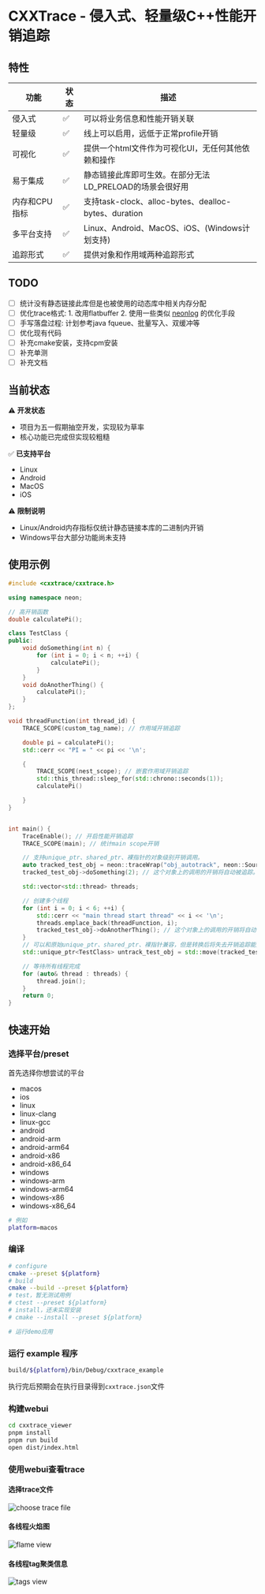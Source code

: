 # CXXTrace - 侵入式、轻量级C++性能开销追踪

## 特性

| 功能 | 状态 | 描述 |
|------|------|------|
| 侵入式 | ✅ | 可以将业务信息和性能开销关联 |
| 轻量级 | ✅ | 线上可以启用，远低于正常profile开销 |
| 可视化 | ✅ | 提供一个html文件作为可视化UI，无任何其他依赖和操作 |
| 易于集成 | ✅ | 静态链接此库即可生效。在部分无法LD_PRELOAD的场景会很好用 |
| 内存和CPU指标 | ✅ | 支持task-clock、alloc-bytes、dealloc-bytes、duration |
| 多平台支持 | ✅ | Linux、Android、MacOS、iOS、(Windows计划支持) |
| 追踪形式 | ✅ | 提供对象和作用域两种追踪形式 |

## TODO
- [ ] 统计没有静态链接此库但是也被使用的动态库中相关内存分配
- [ ] 优化trace格式: 1. 改用flatbuffer 2. 使用一些类似 [neonlog](https://github.com/PlatformLab/NanoLog) 的优化手段
- [ ] 手写落盘过程: 计划参考java fqueue、批量写入、双缓冲等
- [ ] 优化现有代码
- [ ] 补充cmake安装，支持cpm安装
- [ ] 补充单测
- [ ] 补充文档

## 当前状态

⚠️ **开发状态**

- 项目为五一假期抽空开发，实现较为草率
- 核心功能已完成但实现较粗糙

✅ **已支持平台**
- Linux
- Android
- MacOS
- iOS

⚠️ **限制说明**
- Linux/Android内存指标仅统计静态链接本库的二进制内开销
- Windows平台大部分功能尚未支持

## 使用示例
```C++
#include <cxxtrace/cxxtrace.h>

using namespace neon;

// 高开销函数
double calculatePi();

class TestClass {
public:
    void doSomething(int n) {
        for (int i = 0; i < n; ++i) {
            calculatePi();
        }
    }
    void doAnotherThing() {
        calculatePi();
    }
};

void threadFunction(int thread_id) {
    TRACE_SCOPE(custom_tag_name); // 作用域开销追踪

    double pi = calculatePi();
    std::cerr << "PI = " << pi << '\n';

    {
        TRACE_SCOPE(nest_scope); // 嵌套作用域开销追踪
        std::this_thread::sleep_for(std::chrono::seconds(1));
        calculatePi()

    }
}


int main() {
    TraceEnable(); // 开启性能开销追踪
    TRACE_SCOPE(main); // 统计main scope开销

    // 支持unique_ptr、shared_ptr、裸指针的对象级别开销调用。
    auto tracked_test_obj = neon::traceWrap("obj_autotrack", neon::SourceLocation::current(), std::make_unique<TestClass>()); // 追踪某个C++对象性能开销
    tracked_test_obj->doSomething(2); // 这个对象上的调用的开销将自动被追踪。

    std::vector<std::thread> threads;

    // 创建多个线程
    for (int i = 0; i < 6; ++i) {
        std::cerr << "main thread start thread" << i << '\n';
        threads.emplace_back(threadFunction, i);
        tracked_test_obj->doAnotherThing(); // 这个对象上的调用的开销将自动被追踪。
    }
    // 可以和原始unique_ptr、shared_ptr、裸指针兼容，但是转换后将失去开销追踪能力
    std::unique_ptr<TestClass> untrack_test_obj = std::move(tracked_test_obj);

    // 等待所有线程完成
    for (auto& thread : threads) {
        thread.join();
    }
    return 0;
}

```

## 快速开始

### 选择平台/preset
首先选择你想尝试的平台
- macos
- ios
- linux
- linux-clang
- linux-gcc
- android
- android-arm
- android-arm64
- android-x86
- android-x86_64
- windows
- windows-arm
- windows-arm64
- windows-x86
- windows-x86_64

```bash
# 例如
platform=macos
```
### 编译
```bash
# configure
cmake --preset ${platform}
# build
cmake --build --preset ${platform}
# test，暂无测试用例
# ctest --preset ${platform}
# install，还未实现安装
# cmake --install --preset ${platform}

# 运行demo应用

```
### 运行 example 程序
```bash
build/${platform}/bin/Debug/cxxtrace_example
```
执行完后预期会在执行目录得到`cxxtrace.json`文件

### 构建webui

```bash
cd cxxtrace_viewer
pnpm install
pnpm run build
open dist/index.html
```

### 使用webui查看trace
#### 选择trace文件
![choose trace file](images/open.png)
#### 各线程火焰图
![flame view](images/flame.png)

#### 各线程tag聚类信息
![tags view](images/tag.png)
